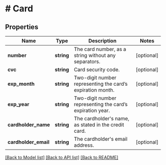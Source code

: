 # # Card

## Properties

Name | Type | Description | Notes
------------ | ------------- | ------------- | -------------
**number** | **string** | The card number, as a string without any separators. | [optional] 
**cvc** | **string** | Card security code. | [optional] 
**exp_month** | **string** | Two-digit number representing the card’s expiration month. | [optional] 
**exp_year** | **string** | Two-digit number representing the card’s expiration year. | [optional] 
**cardholder_name** | **string** | The cardholder&#39;s name, as stated in the credit card. | [optional] 
**cardholder_email** | **string** | The cardholder&#39;s email address. | [optional] 

[[Back to Model list]](../../README.md#documentation-for-models) [[Back to API list]](../../README.md#documentation-for-api-endpoints) [[Back to README]](../../README.md)


